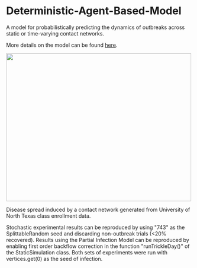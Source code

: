 # Deterministic-Agent-Based-Model

A model for probabilistically predicting the dynamics of outbreaks across static or time-varying contact networks. 

More details on the model can be found [here](https://link.springer.com/chapter/10.1007/978-3-030-50371-0_50).

<img src="https://github.com/wqian0/Deterministic-Agent-Based-Model/blob/master/Agent-Based%20Disease%20Model%202020-09-05%2013-49-36_1.gif" width="500" height="400"/>

Disease spread induced by a contact network generated from University of North Texas class enrollment data.

Stochastic experimental results can be reproduced by using "743" as the SplittableRandom seed and discarding non-outbreak trials (<20% recovered). Results using the Partial Infection Model can be reproduced by enabling first order backflow correction in the function "runTrickleDay()" of the StaticSimulation class. Both sets of experiments were run with vertices.get(0) as the seed of infection.
